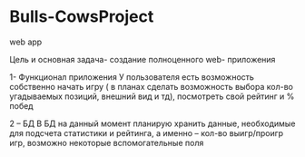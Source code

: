 # Bulls-CowsProject
web app

Цель и основная задача- создание полноценного web- приложения

1-	Функционал приложения
У пользователя есть возможность собственно начать игру ( в планах сделать возможность выбора кол-во угадываемых позиций, внешний вид и тд), посмотреть свой рейтинг и % побед

2 – БД
В БД на данный момент планирую хранить данные, необходимые для подсчета статистики и рейтинга, а именно – кол-во выигр/проигр игр, возможно некоторые вспомогательные поля
